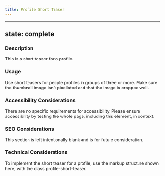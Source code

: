 ```yaml
---
title: Profile Short Teaser
---
```


---
state: complete
---

### Description
This is a short teaser for a profile.

### Usage
Use short teasers for people profiles in groups of three or more. Make sure the thumbnail image isn't pixellated and that the image is cropped well.

### Accessibility Considerations
There are no specific requirements for accessibility. Please ensure accessibility by testing the whole page, including this element, in context.

### SEO Considerations
This section is left intentionally blank and is for future consideration.

### Technical Considerations
To implement the short teaser for a profile, use the markup structure shown here, with the class profile-short-teaser.
